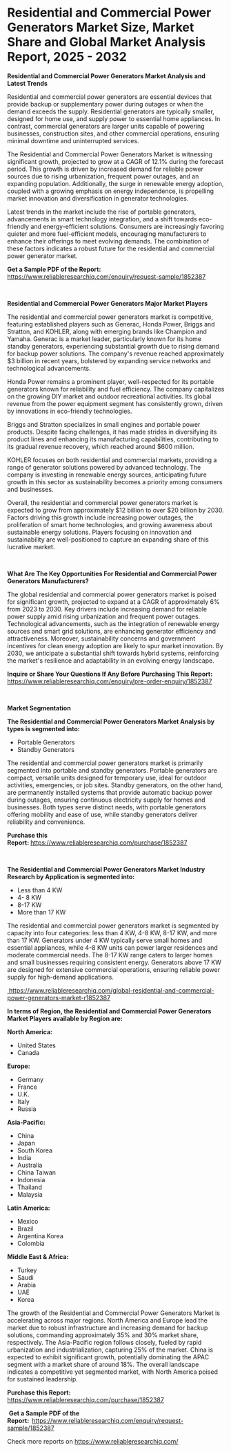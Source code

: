 <p><h1>Residential and Commercial Power Generators Market Size, Market Share and Global Market Analysis Report, 2025 - 2032</h1></p><p><strong>Residential and Commercial Power Generators Market Analysis and Latest Trends</strong></p>
<p><p>Residential and commercial power generators are essential devices that provide backup or supplementary power during outages or when the demand exceeds the supply. Residential generators are typically smaller, designed for home use, and supply power to essential home appliances. In contrast, commercial generators are larger units capable of powering businesses, construction sites, and other commercial operations, ensuring minimal downtime and uninterrupted services.</p><p>The Residential and Commercial Power Generators Market is witnessing significant growth, projected to grow at a CAGR of 12.1% during the forecast period. This growth is driven by increased demand for reliable power sources due to rising urbanization, frequent power outages, and an expanding population. Additionally, the surge in renewable energy adoption, coupled with a growing emphasis on energy independence, is propelling market innovation and diversification in generator technologies.</p><p>Latest trends in the market include the rise of portable generators, advancements in smart technology integration, and a shift towards eco-friendly and energy-efficient solutions. Consumers are increasingly favoring quieter and more fuel-efficient models, encouraging manufacturers to enhance their offerings to meet evolving demands. The combination of these factors indicates a robust future for the residential and commercial power generator market.</p></p>
<p><strong>Get a Sample PDF of the Report:&nbsp;</strong> <a href="https://www.reliableresearchiq.com/enquiry/request-sample/1852387?utm_campaign=2580&utm_medium=2&utm_source=Github&utm_content=ia&utm_term=12042025&utm_id=residential-and-commercial-power-generators">https://www.reliableresearchiq.com/enquiry/request-sample/1852387</a></p>
<p>&nbsp;</p>
<p><strong>Residential and Commercial Power Generators Major Market Players</strong></p>
<p><p>The residential and commercial power generators market is competitive, featuring established players such as Generac, Honda Power, Briggs and Stratton, and KOHLER, along with emerging brands like Champion and Yamaha. Generac is a market leader, particularly known for its home standby generators, experiencing substantial growth due to rising demand for backup power solutions. The company's revenue reached approximately $3 billion in recent years, bolstered by expanding service networks and technological advancements.</p><p>Honda Power remains a prominent player, well-respected for its portable generators known for reliability and fuel efficiency. The company capitalizes on the growing DIY market and outdoor recreational activities. Its global revenue from the power equipment segment has consistently grown, driven by innovations in eco-friendly technologies.</p><p>Briggs and Stratton specializes in small engines and portable power products. Despite facing challenges, it has made strides in diversifying its product lines and enhancing its manufacturing capabilities, contributing to its gradual revenue recovery, which reached around $600 million.</p><p>KOHLER focuses on both residential and commercial markets, providing a range of generator solutions powered by advanced technology. The company is investing in renewable energy sources, anticipating future growth in this sector as sustainability becomes a priority among consumers and businesses.</p><p>Overall, the residential and commercial power generators market is expected to grow from approximately $12 billion to over $20 billion by 2030. Factors driving this growth include increasing power outages, the proliferation of smart home technologies, and growing awareness about sustainable energy solutions. Players focusing on innovation and sustainability are well-positioned to capture an expanding share of this lucrative market.</p></p>
<p>&nbsp;</p>
<p><strong>What Are The Key Opportunities For Residential and Commercial Power Generators Manufacturers?</strong></p>
<p><p>The global residential and commercial power generators market is poised for significant growth, projected to expand at a CAGR of approximately 6% from 2023 to 2030. Key drivers include increasing demand for reliable power supply amid rising urbanization and frequent power outages. Technological advancements, such as the integration of renewable energy sources and smart grid solutions, are enhancing generator efficiency and attractiveness. Moreover, sustainability concerns and government incentives for clean energy adoption are likely to spur market innovation. By 2030, we anticipate a substantial shift towards hybrid systems, reinforcing the market's resilience and adaptability in an evolving energy landscape.</p></p>
<p><strong>Inquire or Share Your Questions If Any Before Purchasing This Report:</strong> <a href="https://www.reliableresearchiq.com/enquiry/pre-order-enquiry/1852387?utm_campaign=2580&utm_medium=2&utm_source=Github&utm_content=ia&utm_term=12042025&utm_id=residential-and-commercial-power-generators">https://www.reliableresearchiq.com/enquiry/pre-order-enquiry/1852387</a></p>
<p>&nbsp;</p>
<p><strong>Market Segmentation</strong></p>
<p><strong>The Residential and Commercial Power Generators Market Analysis by types is segmented into:</strong></p>
<p><ul><li>Portable Generators</li><li>Standby Generators</li></ul></p>
<p><p>The residential and commercial power generators market is primarily segmented into portable and standby generators. Portable generators are compact, versatile units designed for temporary use, ideal for outdoor activities, emergencies, or job sites. Standby generators, on the other hand, are permanently installed systems that provide automatic backup power during outages, ensuring continuous electricity supply for homes and businesses. Both types serve distinct needs, with portable generators offering mobility and ease of use, while standby generators deliver reliability and convenience.</p></p>
<p><strong>Purchase this Report:&nbsp;</strong><a href="https://www.reliableresearchiq.com/purchase/1852387?utm_campaign=2580&utm_medium=2&utm_source=Github&utm_content=ia&utm_term=12042025&utm_id=residential-and-commercial-power-generators">https://www.reliableresearchiq.com/purchase/1852387</a></p>
<p>&nbsp;</p>
<p><strong>The Residential and Commercial Power Generators Market Industry Research by Application is segmented into:</strong></p>
<p><ul><li>Less than 4 KW</li><li>4- 8 KW</li><li>8-17 KW</li><li>More than 17 KW</li></ul></p>
<p><p>The residential and commercial power generators market is segmented by capacity into four categories: less than 4 KW, 4-8 KW, 8-17 KW, and more than 17 KW. Generators under 4 KW typically serve small homes and essential appliances, while 4-8 KW units can power larger residences and moderate commercial needs. The 8-17 KW range caters to larger homes and small businesses requiring consistent energy. Generators above 17 KW are designed for extensive commercial operations, ensuring reliable power supply for high-demand applications.</p></p>
<p><a href="https://www.reliableresearchiq.com/global-residential-and-commercial-power-generators-market-r1852387?utm_campaign=2580&utm_medium=2&utm_source=Github&utm_content=ia&utm_term=12042025&utm_id=residential-and-commercial-power-generators">&nbsp;https://www.reliableresearchiq.com/global-residential-and-commercial-power-generators-market-r1852387</a></p>
<p><strong>In terms of Region, the Residential and Commercial Power Generators Market Players available by Region are:</strong></p>
<p>
    <p> <strong> North America: </strong>
        <ul>
            <li>United States</li>
            <li>Canada</li>
        </ul>
        </p> 
    <p> <strong> Europe: </strong>
        <ul>
            <li>Germany</li>
            <li>France</li>
            <li>U.K.</li>
            <li>Italy</li>
            <li>Russia</li>
        </ul>
        </p> 
    <p> <strong> Asia-Pacific: </strong>
        <ul>
            <li>China</li>
            <li>Japan</li>
            <li>South Korea</li>
            <li>India</li>
            <li>Australia</li>
            <li>China Taiwan</li>
            <li>Indonesia</li>
            <li>Thailand</li>
            <li>Malaysia</li>
        </ul>
        </p> 
    <p> <strong> Latin America: </strong>
        <ul>
            <li>Mexico</li>
            <li>Brazil</li>
            <li>Argentina Korea</li>
            <li>Colombia</li>
        </ul>
        </p> 
    <p> <strong> Middle East & Africa: </strong>
        <ul>
            <li>Turkey</li>
            <li>Saudi</li>
            <li>Arabia</li>
            <li>UAE</li>
            <li>Korea</li>
        </ul>
    </p>
    </p>
<p><p>The growth of the Residential and Commercial Power Generators Market is accelerating across major regions. North America and Europe lead the market due to robust infrastructure and increasing demand for backup solutions, commanding approximately 35% and 30% market share, respectively. The Asia-Pacific region follows closely, fueled by rapid urbanization and industrialization, capturing 25% of the market. China is expected to exhibit significant growth, potentially dominating the APAC segment with a market share of around 18%. The overall landscape indicates a competitive yet segmented market, with North America poised for sustained leadership.</p></p>
<p><strong>Purchase this Report: </strong><a href="https://www.reliableresearchiq.com/purchase/1852387?utm_campaign=2580&utm_medium=2&utm_source=Github&utm_content=ia&utm_term=12042025&utm_id=residential-and-commercial-power-generators">https://www.reliableresearchiq.com/purchase/1852387</a></p>
<p>&nbsp;<strong>Get a Sample PDF of the Report:&nbsp;&nbsp;</strong><a href="https://www.reliableresearchiq.com/enquiry/request-sample/1852387?utm_campaign=2580&utm_medium=2&utm_source=Github&utm_content=ia&utm_term=12042025&utm_id=residential-and-commercial-power-generators">https://www.reliableresearchiq.com/enquiry/request-sample/1852387</a></p>
<p><strong></strong></p>
<p>Check more reports on <a href="https://www.reliableresearchiq.com/?utm_campaign=2580&utm_medium=2&utm_source=Github&utm_content=ia&utm_term=12042025&utm_id=residential-and-commercial-power-generators">https://www.reliableresearchiq.com/</a></p>